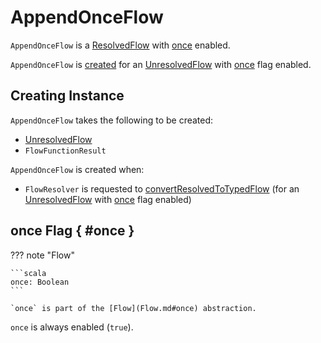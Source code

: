 # AppendOnceFlow

`AppendOnceFlow` is a [ResolvedFlow](ResolvedFlow.md) with [once](Flow.md#once) enabled.

`AppendOnceFlow` is [created](#creating-instance) for an [UnresolvedFlow](UnresolvedFlow.md) with [once](UnresolvedFlow.md#once) flag enabled.

## Creating Instance

`AppendOnceFlow` takes the following to be created:

* <span id="flow"> [UnresolvedFlow](UnresolvedFlow.md)
* <span id="funcResult"> `FlowFunctionResult`

`AppendOnceFlow` is created when:

* `FlowResolver` is requested to [convertResolvedToTypedFlow](FlowResolver.md#convertResolvedToTypedFlow) (for an [UnresolvedFlow](UnresolvedFlow.md) with [once](UnresolvedFlow.md#once) flag enabled)

## once Flag { #once }

??? note "Flow"

    ```scala
    once: Boolean
    ```

    `once` is part of the [Flow](Flow.md#once) abstraction.

`once` is always enabled (`true`).
